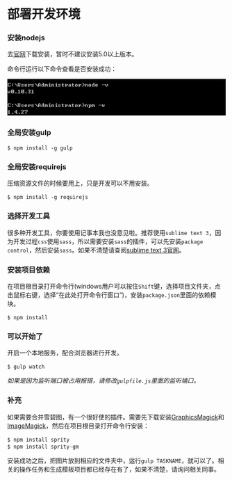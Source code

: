 # 部署开发环境


### 安装nodejs

去[官网](https://nodejs.org/en/)下载安装，暂时不建议安装5.0以上版本。

命令行运行以下命令查看是否安装成功：

![是否安装成功](1.png)


### 全局安装gulp

````
$ npm install -g gulp
````

### 全局安装requirejs

压缩资源文件的时候要用上，只是开发可以不用安装。

````
$ npm install -g requirejs
````


### 选择开发工具

很多种开发工具，你要使用记事本我也没意见啦。推荐使用`sublime text 3`，因为开发过程`css`使用`sass`，所以需要安装`sass`的插件，可以先安装`package control`，然后安装`sass`。如果不清楚请查阅[sublime text 3官网](http://www.sublimetext.com/3)。


### 安装项目依赖

在项目根目录打开命令行(windows用户可以按住`Shift`键，选择项目文件夹，点击鼠标右键，选择“在此处打开命令行窗口”)，安装`package.json`里面的依赖模块。
````
$ npm install
````


### 可以开始了

开启一个本地服务，配合浏览器进行开发。
````
$ gulp watch
````

*如果是因为监听端口被占用报错，请修改`gulpfile.js`里面的监听端口。*


### 补充

如果需要合并雪碧图，有一个很好使的插件。需要先下载安装[GraphicsMagick](http://www.graphicsmagick.org/)和[ImageMagick](http://www.imagemagick.org/script/index.php)，然后在项目根目录打开命令行安装：
````
$ npm install sprity
$ npm install sprity-gm
````

安装成功之后，把图片放到相应的文件夹中，运行`gulp TASKNAME`，就可以了。相关的操作任务和生成模板项目都已经存在有了，如果不清楚，请询问相关同事。